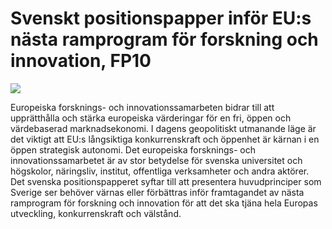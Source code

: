 # Svenskt positionspapper inför EU:s nästa ramprogram för forskning och innovation, FP10

![](/contentassets/18e80d158b6c4aa194b19ed0c57a46ba/sveriges-positionspapper-infor-fp10_sida_1.jpg?width=150&quality=85)

Europeiska forsknings- och innovationssamarbeten bidrar till att upprätthålla och stärka europeiska värderingar för en fri, öppen och värdebaserad marknadsekonomi. I dagens geopolitiskt utmanande läge är det viktigt att EU:s långsiktiga konkurrenskraft och öppenhet är kärnan i en öppen strategisk autonomi. Det europeiska forsknings- och innovationssamarbetet är av stor betydelse för svenska universitet och högskolor, näringsliv, institut, offentliga verksamheter och andra aktörer. Det svenska positionspapperet
syftar till att presentera huvudprinciper som Sverige ser behöver värnas eller förbättras
inför framtagandet av nästa ramprogram för forskning och innovation för att det ska tjäna hela Europas utveckling, konkurrenskraft och välstånd.
